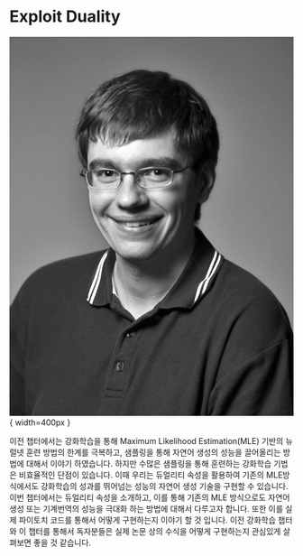 # Exploit Duality

![[Rico Sennrich: Assistant Professor at University of Edinburgh](http://homepages.inf.ed.ac.uk/rsennric/)](../assets/13-00-01.jpg){ width=400px }

이전 챕터에서는 강화학습을 통해 Maximum Likelihood Estimation(MLE) 기반의 뉴럴넷 훈련 방법의 한계를 극복하고, 샘플링을 통해 자연어 생성의 성능을 끌어올리는 방법에 대해서 이야기 하였습니다. 하지만 수많은 샘플링을 통해 훈련하는 강화학습 기법은 비효율적인 단점이 있습니다. 이때 우리는 듀얼리티 속성을 활용하여 기존의 MLE방식에서도 강화학습의 성과를 뛰어넘는 성능의 자연어 생성 기술을 구현할 수 있습니다. 이번 챕터에서는 듀얼리티 속성을 소개하고, 이를 통해 기존의 MLE 방식으로도 자연어생성 또는 기계번역의 성능을 극대화 하는 방법에 대해서 다루고자 합니다. 또한 이를 실제 파이토치 코드를 통해서 어떻게 구현하는지 이야기 할 것 입니다. 이전 강화학습 챕터와 이 챕터를 통해서 독자분들은 실제 논문 상의 수식을 어떻게 구현하는지 관심있게 살펴보면 좋을 것 같습니다.
